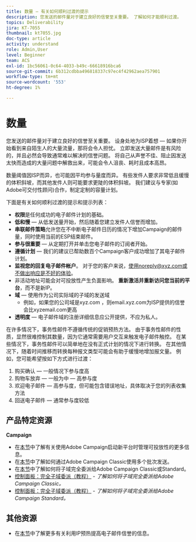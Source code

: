 ```yaml
---
title: 数量 — 有关如何顺利过渡的提示
description: 您发送的邮件量对于建立良好的信誉至关重要。 了解如何才能顺利过渡。
topics: Deliverability
jira: KT-7055
thumbnail: kt7055.jpg
doc-type: article
activity: understand
role: Admin,User
level: Beginner
team: ACS
exl-id: 1bc56061-0c64-4033-b49c-66618916bca6
source-git-commit: 6b312cdbba496818337c97ec4f42962aea757901
workflow-type: tm+mt
source-wordcount: '553'
ht-degree: 1%

---
```


# 数量

您发送的邮件量对于建立良好的信誉至关重要。 设身处地为ISP着想 — 如果你开始看到来自陌生人的大量流量，那将会令人担忧。 立即发送大量邮件是有风险的，并且必然会导致通常难以解决的信誉问题。 将自己从声誉不佳、阻止因发送太快而造成的大量问题中解救出来，可能会令人沮丧、耗时且成本高昂。

数量阈值因ISP而异，也可能因平均参与量度而异。 有些发件人要求非常低且缓慢的体积斜坡，而其他发件人则可能要求更陡的体积斜坡。 我们建议与专家(如Adobe可交付性顾问)合作，制定定制的容量计划。

下面是有关如何顺利过渡的提示和提示列表：

* **权限**&#x200B;是任何成功的电子邮件计划的基础。
* **低和慢** — 从低发送量开始，然后随着您建立发件人信誉而增加。
* **串联邮件策略**&#x200B;允许您在不中断电子邮件日历的情况下增加Campaign的邮件量，同时使用当前的ESP结束邮件。
* **参与很重要** — 从定期打开并单击您电子邮件的订阅者开始。
* **遵循计划** — 我们的建议已帮助数百个Campaign客户成功增加了其电子邮件计划。
* **监视您的回复电子邮件帐户**。 对于您的客户来说，使用noreply@xyz.com或不做出响应是不好的体验。
* 非活动地址可能会对可投放性产生负面影响。 **重新激活并重新访问您当前的平台**，而不是新IP。
* **域** — 使用作为公司实际域的子域的发送域
   * 例如，如果您的公司域是xyz.com ，则email.xyz.com为ISP提供的信誉会比xyzemail.com更高
* **透明度** — 电子邮件域的注册详细信息应公开提供，不应为私人。

在许多情况下，事务性邮件不遵循传统的促销预热方法。 由于事务性邮件的性质，显然很难控制其数量，因为它通常需要用户交互来触发电子邮件触控。 在某些情况下，事务性邮件可以简单地在没有正式计划的情况下进行转换。 在其他情况下，随着时间推移而转换每种报文类型可能会有助于缓慢地增加报文量。 例如，您可能希望按如下方式进行过渡：

1. 购买确认 — 一般情况下参与度高
2. 购物车放弃 — 一般为中 — 高参与度
3. 欢迎电子邮件 — 高参与度，但可能包含错误地址，具体取决于您的列表收集方法
4. 回送电子邮件 — 通常参与度较低

## 产品特定资源

**Campaign**

* 在[本节](/help/additional-resources/ac-starting-new-platform.md)中了解有关使用Adobe Campaign启动新平台时管理可投放性的更多信息。
* 在[本节](https://experienceleague.adobe.com/docs/campaign-classic/using/sending-messages/key-steps-when-creating-a-delivery/steps-sending-the-delivery.html?lang=zh-Hans#sending-using-multiple-waves)中了解如何通过Adobe Campaign Classic使用多个批次发送。
* 在[本节](/help/additional-resources/ac-domain-name-setup.md)中了解如何将子域完全委派给Adobe Campaign Classic或Standard。
* [控制面板：完全子域委派（教程）](https://experienceleague.adobe.com/docs/campaign-classic-learn/control-panel/subdomains-and-certificates/subdomain-delegation.html?lang=zh-Hans) - *了解如何将子域完全委派给Adobe Campaign Classic。*
* [控制面板：完全子域委派（教程）](https://experienceleague.adobe.com/docs/campaign-standard-learn/control-panel/subdomains-and-certificates/subdomain-delegation.html?lang=zh-Hans) - *了解如何将子域完全委派给Adobe Campaign Standard。*

## 其他资源

* 在[本节](/help/additional-resources/increase-reputation-with-ip-warming.md)中了解更多有关利用IP预热提高电子邮件信誉的信息。
